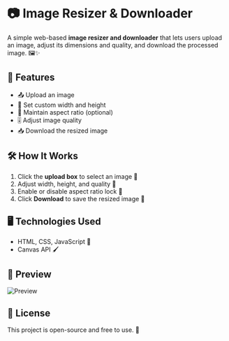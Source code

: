 # 📷 Image Resizer & Downloader

A simple web-based **image resizer and downloader** that lets users upload an image, adjust its dimensions and quality, and download the processed image. 🖼️✨

## 🚀 Features
- 📤 Upload an image
- 📏 Set custom width and height
- 🔗 Maintain aspect ratio (optional)
- 🎚️ Adjust image quality
- 📥 Download the resized image

## 🛠️ How It Works
1. Click the **upload box** to select an image 📂
2. Adjust width, height, and quality 🔧
3. Enable or disable aspect ratio lock 🔗
4. Click **Download** to save the resized image 💾

## 🖥️ Technologies Used
- HTML, CSS, JavaScript 🎨
- Canvas API 🖌️

## 📸 Preview
![Preview](https://via.placeholder.com/600x300?text=Image+Resizer+Preview)

## 📜 License
This project is open-source and free to use. 🚀

